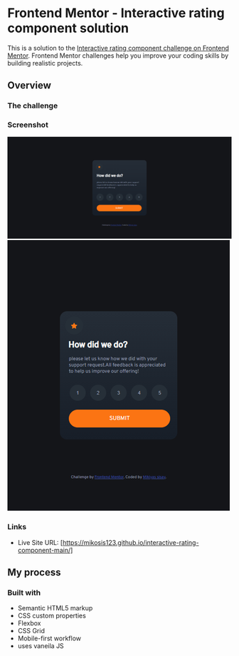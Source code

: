 # Frontend Mentor - Interactive rating component solution

This is a solution to the [Interactive rating component challenge on Frontend Mentor](https://www.frontendmentor.io/challenges/interactive-rating-component-koxpeBUmI). Frontend Mentor challenges help you improve your coding skills by building realistic projects.

## Overview

### The challenge

### Screenshot

![](images/screencapture-file-C-Users-pc-Desktop-evangadi-miki-frontend-mentor-project-interactive-rating-component-main-index-html-2022-08-07-19_38_10.png)
![](images/screencapture-file-C-Users-pc-Desktop-evangadi-miki-frontend-mentor-project-interactive-rating-component-main-index-html-2022-08-07-19_39_55.png)

### Links

- Live Site URL: [https://mikosis123.github.io/interactive-rating-component-main/]

## My process

### Built with

- Semantic HTML5 markup
- CSS custom properties
- Flexbox
- CSS Grid
- Mobile-first workflow
- uses vaneila JS

